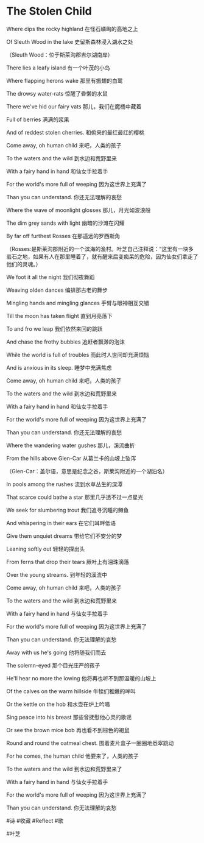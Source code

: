 # The Stolen Child



Where dips the rocky highland 在怪石嶙峋的高地之上

Of Sleuth Wood in the lake 史留斯森林浸入湖水之处

（Sleuth Wood：位于斯莱沟郡吉尔湖南岸）

There lies a leafy island 有一个叶茂的小岛

Where flapping herons wake 那里有振翅的白鹭

The drowsy water-rats 惊醒了昏懒的水鼠

There we've hid our fairy vats 那儿，我们在魔桶中藏着

Full of berries 满满的浆果

And of reddest stolen cherries. 和偷来的最红最红的樱桃



Come away, oh human child 来吧，人类的孩子

To the waters and the wild 到水边和荒野里来

With a fairy hand in hand 和仙女手拉着手

For the world's more full of weeping 因为这世界上充满了

Than you can understand. 你还无法理解的哀愁



Where the wave of moonlight glosses 那儿，月光如波浪般

The dim grey sands with light 幽暗的沙滩在闪耀

By far off furthest Rosses 在那遥远的罗西斯角

（Rosses:是斯莱沟郡附近的一个滨海的渔村。叶芝自己注释说：“这里有一块多岩石之地，如果有人在那里睡着了，就有醒来后变痴呆的危险，因为仙女们拿走了他们的灵魂。）

We foot it all the night 我们彻夜舞蹈

Weaving olden dances 编排那古老的舞步

Mingling hands and mingling glances 手臂与眼神相互交错

Till the moon has taken flight 直到月亮落下

To and fro we leap 我们依然来回的跳跃

And chase the frothy bubbles 追赶者飘渺的泡沫

While the world is full of troubles 而此时人世间却充满烦恼

And is anxious in its sleep. 睡梦中充满焦虑



Come away, oh human child 来吧，人类的孩子

To the waters and the wild 到水边和荒野里来

With a fairy hand in hand 和仙女手拉着手

For the world's more full of weeping 因为这世界上充满了

Than you can understand. 你还无法理解的哀愁



Where the wandering water gushes 那儿，溪流曲折

From the hills above Glen-Car 从葛兰卡的山坡上坠泻

（Glen-Car：盖尔语，意思是纪念之谷，斯莱沟附近的一个湖泊名）

In pools among the rushes 流到水草丛生的深潭

That scarce could bathe a star 那里几乎透不过一点星光

We seek for slumbering trout 我们追寻沉睡的鳟鱼

And whispering in their ears 在它们耳畔低语

Give them unquiet dreams 带给它们不安分的梦

Leaning softly out 轻轻的探出头

From ferns that drop their tears 厥叶上有泪珠滴落

Over the young streams. 到年轻的溪流中



Come away, oh human child 来吧，人类的孩子

To the waters and the wild 到水边和荒野里来

With a fairy hand in hand 与仙女手拉着手

For the world's more full of weeping 因为这世界上充满了

Than you can understand. 你无法理解的哀愁



Away with us he's going 他将随我们而去

The solemn-eyed 那个目光庄严的孩子

He'll hear no more the lowing 他将再也听不到那温暖的山坡上

Of the calves on the warm hillside 牛犊们稚嫩的哞叫

Or the kettle on the hob 和水壶在炉上吟唱

Sing peace into his breast 那些曾抚慰他心灵的歌谣

Or see the brown mice bob 再也看不到棕色的褐鼠

Round and round the oatmeal chest. 围着麦片盒子一圈圈地悉窣跳动



For he comes, the human child 他要来了，人类的孩子

To the waters and the wild 到水边和荒野里来了

With a fairy hand in hand 与仙女手拉着手

For the world's more full of weeping 因为这世界上充满了

Than you can understand. 你无法理解的哀愁



#诗 #收藏 #Reflect #歌

#叶芝 
